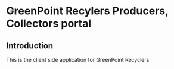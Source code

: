 # GreenPoint Recylers Producers, Collectors portal

## Introduction
This is the client side application for GreenPoint Recyclers


